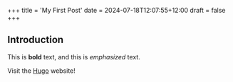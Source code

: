 +++
title = 'My First Post'
date = 2024-07-18T12:07:55+12:00
draft = false
+++
## Introduction

This is **bold** text, and this is *emphasized* text.

Visit the [Hugo](https://gohugo.io) website!